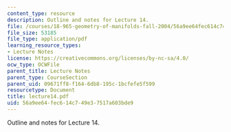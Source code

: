 ```yaml
---
content_type: resource
description: Outline and notes for Lecture 14.
file: /courses/18-965-geometry-of-manifolds-fall-2004/56a9ee64fec614c749e37517a603bde9_lecture14.pdf
file_size: 53185
file_type: application/pdf
learning_resource_types:
- Lecture Notes
license: https://creativecommons.org/licenses/by-nc-sa/4.0/
ocw_type: OCWFile
parent_title: Lecture Notes
parent_type: CourseSection
parent_uid: 09671ff8-f164-6db8-195c-1bcfefe5f599
resourcetype: Document
title: lecture14.pdf
uid: 56a9ee64-fec6-14c7-49e3-7517a603bde9
---
```

Outline and notes for Lecture 14.